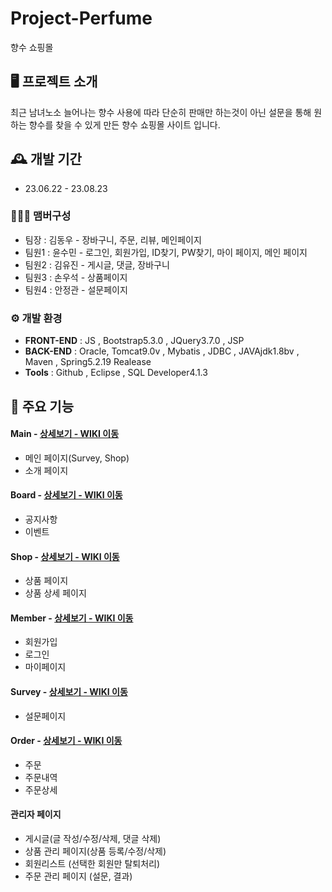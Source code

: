 # Project-Perfume
향수 쇼핑몰


## 🖥️ 프로젝트 소개
최근 남녀노소 늘어나는 향수 사용에 따라 단순히 판매만 하는것이 아닌 
설문을 통해 원하는 향수를 찾을 수 있게 만든 향수 쇼핑몰 사이트 입니다.
<br>

## 🕰️ 개발 기간
* 23.06.22 - 23.08.23

### 🧑‍🤝‍🧑 맴버구성
 - 팀장  : 김동우 - 장바구니, 주문, 리뷰, 메인페이지
 - 팀원1 : 윤수민 - 로그인, 회원가입, ID찾기, PW찾기, 마이 페이지, 메인 페이지
 - 팀원2 : 김유진 - 게시글, 댓글, 장바구니
 - 팀원3 : 손우석 - 상품페이지
 - 팀원4 : 안정관 - 설문페이지


### ⚙️ 개발 환경
- **FRONT-END** : JS , Bootstrap5.3.0 , JQuery3.7.0 , JSP
- **BACK-END** : Oracle, Tomcat9.0v , Mybatis , JDBC , JAVAjdk1.8bv , Maven , Spring5.2.19 Realease
- **Tools** : Github , Eclipse , SQL Developer4.1.3


## 📌 주요 기능
#### Main - <a href="https://github.com/chaehyuenwoo/SpringBoot-Project-MEGABOX/wiki/%EC%A3%BC%EC%9A%94-%EA%B8%B0%EB%8A%A5-%EC%86%8C%EA%B0%9C(Login)" >상세보기 - WIKI 이동</a>
- 메인 페이지(Survey, Shop)
- 소개 페이지
  
#### Board - <a href="https://github.com/chaehyuenwoo/SpringBoot-Project-MEGABOX/wiki/%EC%A3%BC%EC%9A%94-%EA%B8%B0%EB%8A%A5-%EC%86%8C%EA%B0%9C(Member)" >상세보기 - WIKI 이동</a>
- 공지사항
- 이벤트
  
#### Shop - <a href="https://github.com/chaehyuenwoo/SpringBoot-Project-MEGABOX/wiki/%EC%A3%BC%EC%9A%94-%EA%B8%B0%EB%8A%A5-%EC%86%8C%EA%B0%9C(Member)" >상세보기 - WIKI 이동</a>
- 상품 페이지
- 상품 상세 페이지
  
#### Member - <a href="https://github.com/chaehyuenwoo/SpringBoot-Project-MEGABOX/wiki/%EC%A3%BC%EC%9A%94-%EA%B8%B0%EB%8A%A5-%EC%86%8C%EA%B0%9C(%EC%98%81%ED%99%94-%EC%98%88%EB%A7%A4)" >상세보기 - WIKI 이동</a>
- 회원가입
- 로그인
- 마이페이지
  
#### Survey - <a href="https://github.com/chaehyuenwoo/SpringBoot-Project-MEGABOX/wiki/%EC%A3%BC%EC%9A%94-%EA%B8%B0%EB%8A%A5-%EC%86%8C%EA%B0%9C(%EB%A9%94%EC%9D%B8-Page)" >상세보기 - WIKI 이동</a>
- 설문페이지
  
#### Order - <a href="" >상세보기 - WIKI 이동</a> 
- 주문
- 주문내역
- 주문상세

#### 관리자 페이지 
- 게시글(글 작성/수정/삭제, 댓글 삭제)
- 상품 관리 페이지(상품 등록/수정/삭제) 
- 회원리스트 (선택한 회원만 탈퇴처리)
- 주문 관리 페이지 (설문, 결과)
